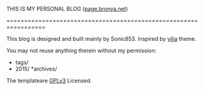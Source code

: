 THIS IS MY PERSONAL BLOG ([page.bronya.net](http://page.bronya.net))
 
================================================================= 

This blog is designed and built mainly by Sonic853. Inspired by [yilia](http://github.com/litten/hexo-theme-yilia) theme. 

You may not reuse anything therein without my permission: 

* tags/ 
* 2015/ 
*archives/  

The templateare [GPLv3](http://www.gnu.org/licenses/gpl-3.0.html) Licensed.